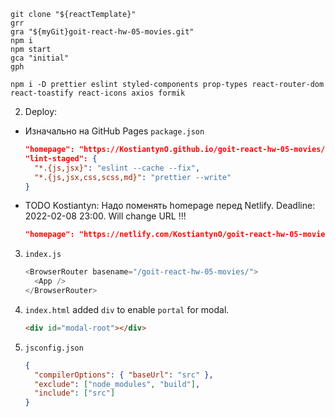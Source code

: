 ```shell
git clone "${reactTemplate}"
grr
gra "${myGit}goit-react-hw-05-movies.git"
npm i
npm start
gca "initial"
gph

npm i -D prettier eslint styled-components prop-types react-router-dom react-toastify react-icons axios formik
```

2. Deploy:

- Изначально на GitHub Pages `package.json`

  ```json
  "homepage": "https://KostiantynO.github.io/goit-react-hw-05-movies/",
  "lint-staged": {
    "*.{js,jsx}": "eslint --cache --fix",
    "*.{js,jsx,css,scss,md}": "prettier --write"
  }
  ```

- TODO Kostiantyn: Надо поменять homepage перед Netlify. Deadline: 2022-02-08
  23:00. Will change URL !!!
  ```json
  "homepage": "https://netlify.com/KostiantynO/goit-react-hw-05-movies/",
  ```

3. `index.js`

   ```js
   <BrowserRouter basename="/goit-react-hw-05-movies/">
     <App />
   </BrowserRouter>
   ```

4. `index.html` added `div` to enable `portal` for modal.

   ```html
   <div id="modal-root"></div>
   ```

5. `jsconfig.json`

   ```json
   {
     "compilerOptions": { "baseUrl": "src" },
     "exclude": ["node_modules", "build"],
     "include": ["src"]
   }
   ```

